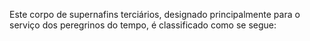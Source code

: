 ﻿Este corpo de supernafins terciários, designado principalmente para o serviço dos peregrinos do tempo, é classificado como se segue: